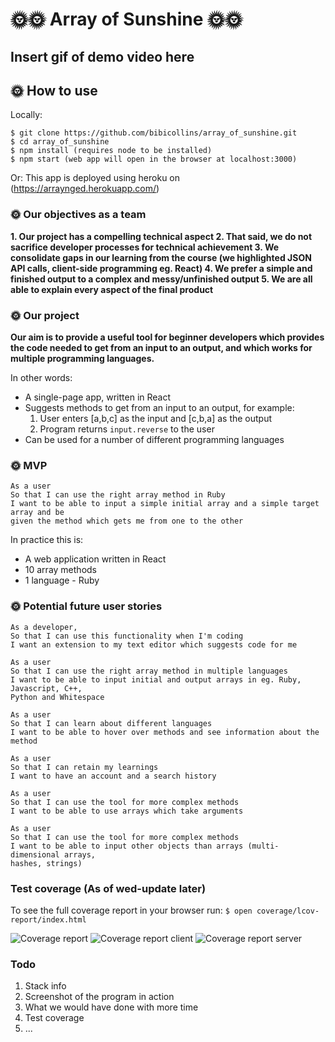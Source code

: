 # 🌞🌞 Array of Sunshine 🌞🌞
## Insert gif of demo video here

## 🌞 How to use
Locally:
```
$ git clone https://github.com/bibicollins/array_of_sunshine.git
$ cd array_of_sunshine
$ npm install (requires node to be installed)
$ npm start (web app will open in the browser at localhost:3000)
```
Or:
This app is deployed using heroku on (https://arraynged.herokuapp.com/)
### 🌞 Our objectives as a team

**1. Our project has a compelling technical aspect
2. That said, we do not sacrifice developer processes for technical achievement
3. We consolidate gaps in our learning from the course (we highlighted JSON API calls, client-side programming eg. React)
4. We prefer a simple and finished output to a complex and messy/unfinished output
5. We are all able to explain every aspect of the final product**

### 🌞 Our project

**Our aim is to provide a useful tool for beginner developers which provides the code needed to get from an input to an output, and which works for multiple programming languages.**

In other words:
- A single-page app, written in React
- Suggests methods to get from an input to an output, for example:
    1. User enters [a,b,c] as the input and [c,b,a] as the output
    2. Program returns `input.reverse` to the user
- Can  be used for a number of different programming languages

### 🌞 MVP
```
As a user
So that I can use the right array method in Ruby
I want to be able to input a simple initial array and a simple target array and be
given the method which gets me from one to the other
```
In practice this is:
- A web application written in React
- 10 array methods
- 1 language - Ruby

### 🌞 Potential future user stories

```
As a developer,
So that I can use this functionality when I'm coding
I want an extension to my text editor which suggests code for me

As a user
So that I can use the right array method in multiple languages
I want to be able to input initial and output arrays in eg. Ruby, Javascript, C++,
Python and Whitespace

As a user
So that I can learn about different languages
I want to be able to hover over methods and see information about the method

As a user
So that I can retain my learnings
I want to have an account and a search history

As a user
So that I can use the tool for more complex methods
I want to be able to use arrays which take arguments

As a user
So that I can use the tool for more complex methods
I want to be able to input other objects than arrays (multi-dimensional arrays,
hashes, strings)
```
### Test coverage (As of wed-update later)
To see the full coverage report in your browser run:
`$ open coverage/lcov-report/index.html`

![Coverage report](https://imgur.com/zjWEMoc.png)
![Coverage report client](https://imgur.com/jkZkOL9.png)
![Coverage report server](https://imgur.com/kWLpSZq.png)

### Todo
1. Stack info
2. Screenshot of the program in action
3. What we would have done with more time
4. Test coverage
5. ...
